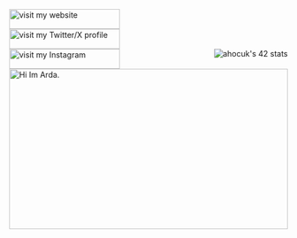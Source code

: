 <a href="ardahocuk.net">
  <picture>
    <source media="(prefers-color-scheme: dark)" srcset="https://ahocuk77.github.io/ahocuk77/website.svg" label="Visit">
    <img src="https://ahocuk77.github.io/ahocuk77/website.svg" alt="visit my website" width="200" height="36px" align="left">
  </picture>
</a>
<img src="data:null;," width="100%" height="0" align="left" alt="">
<a href="https://twitter.com/ardahocuk">
  <picture>
    <source media="(prefers-color-scheme: dark)" srcset="https://ahocuk77.github.io/ahocuk77/twitter.svg">
    <img src="https://ahocuk77.github.io/ahocuk77/twitter.svg" alt="visit my Twitter/X profile" width="200" height="36" align="left">
  </picture>
</a>
<img src="data:null;," width="100%" height="0" align="left" alt="">
<a href="https://www.instagram.com/ardahocuk">
  <picture>
    <source media="(prefers-color-scheme: dark)" srcset="https://ahocuk77.github.io/ahocuk77/instagramt.svg">
    <img src="https://ahocuk77.github.io/ahocuk77/instagramt.svg" alt="visit my Instagram" width="200" height="36" align="left">
  </picture>
</a>
<a href="https://github.com/oakoudad/badge42">
  <img src="https://badge.mediaplus.ma/colorfulwaves/ahocuk?1337Badge=off&UM6P=off" alt="ahocuk's 42 stats" align="right" />
</a>
<img src="data:null;," width="100%" height="0" align="left" alt="">
<picture>
  <source media="(prefers-color-scheme: dark)" srcset="https://ahocuk77.github.io/ahocuk77/logdark.svg">
  <img src="https://ahocuk77.github.io/ahocuk77/log.svg" alt="Hi Im Arda." width="100%" height="290" align="left">
</picture>
